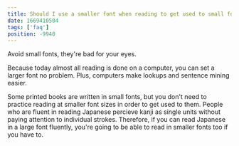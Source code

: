 ```yaml
---
title: Should I use a smaller font when reading to get used to small fonts?
date: 1669410504
tags: ['faq']
position: -9940
---
```


Avoid small fonts, they're bad for your eyes.

Because today almost all reading is done on a computer,
you can set a larger font no problem.
Plus, computers make lookups and sentence mining easier.

Some printed books are written in small fonts,
but you don't need to practice reading at smaller font sizes in order to get used to them.
People who are fluent in reading Japanese percieve kanji as single units
without paying attention to individual strokes.
Therefore,
if you can read Japanese in a large font fluently,
you're going to be able to read in smaller fonts too if you have to.
